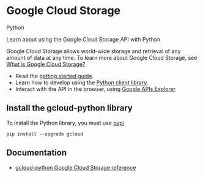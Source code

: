 # Google Cloud Storage
Python

Learn about using the Google Cloud Storage API with Python

Google Cloud Storage allows world-wide storage and retrieval of any amount of data at any time. To learn more about Google Cloud Storage, see [What is Google Cloud Storage?](https://cloud.google.com/storage/docs/overview)

* Read the [getting started guide](https://cloud.google.com/storage/docs/signup).
* Learn how to develop using the [Python client library](https://github.com/GoogleCloudPlatform/gcloud-python).
* Interact with the API in the browser, using [Google APIs Explorer](https://developers.google.com/apis-explorer/#p/storage/v1/)

## Install the gcloud-python library
To install the Python library, you must use [pypi](https://pypi.python.org/pypi)

```
pip install --upgrade gcloud
```

## Documentation
* [gcloud-python Google Cloud Storage reference](https://googlecloudplatform.github.io/gcloud-python/stable/)
